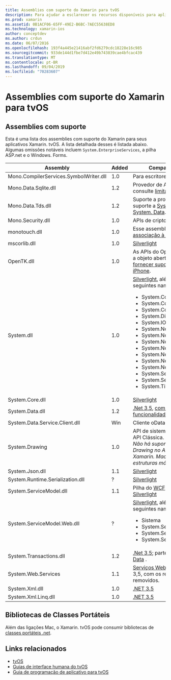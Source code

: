 ```yaml
---
title: Assemblies com suporte do Xamarin para tvOS
description: Para ajudar a esclarecer os recursos disponíveis para aplicativos tvOS, este documento fornece uma lista de assemblies com suporte do Xamarin para o desenvolvimento do tvOS.
ms.prod: xamarin
ms.assetid: 0B1ACF06-65FF-49E2-B6BC-7AEC55638ED8
ms.technology: xamarin-ios
author: conceptdev
ms.author: crdun
ms.date: 06/07/2016
ms.openlocfilehash: 193f4a445e21416abf2fd6279cdc18228e16c985
ms.sourcegitcommit: 933de144d1fbe7d412e49b743839cae4bfcac439
ms.translationtype: MT
ms.contentlocale: pt-BR
ms.lasthandoff: 09/04/2019
ms.locfileid: "70283607"
---
```

# <a name="assemblies-supported-by-xamarin-for-tvos"></a>Assemblies com suporte do Xamarin para tvOS

## <a name="supported-assemblies"></a>Assemblies com suporte

Esta é uma lista dos assemblies com suporte do Xamarin para seus aplicativos Xamarin. tvOS. A lista detalhada desses é listada abaixo.  Algumas omissões notáveis incluem `System.EnterpriseServices`, a pilha ASP.net e o Windows. Forms.

|Assembly|Added|Compatibilidade de API|
|---|---|---|
|Mono.CompilerServices.SymbolWriter.dll|1.0|Para escritores de compilador.|
|Mono.Data.Sqlite.dll|1.2|Provedor de ADO.NET para SQLite; consulte [limitações](~/ios/data-cloud/system.data.md).|
|Mono.Data.Tds.dll|1.2|Suporte a protocolo TDS; usado para suporte a [System. Data. SqlClient](xref:System.Data.SqlClient) em [System. Data](~/ios/data-cloud/system.data.md).|
|Mono.Security.dll|1.0|APIs de criptografia.|
|monotouch.dll|1.0|Esse assembly contém a [ C# associação à API Cocoatouch](https://docs.microsoft.com/dotnet/api/?view=xamarinios-10.8).|
|mscorlib.dll|1.0|[Silverlight](https://msdn.microsoft.com/library/cc838194(VS.95).aspx)|
|OpenTK.dll|1.0|As APIs do OpenGL/com orientação a objeto aberto, [estendidas para fornecer suporte a dispositivos iPhone](xref:OpenGLES).|
|System.dll|1.0|[Silverlight](https://msdn.microsoft.com/library/cc838194(VS.95).aspx), além de tipos dos seguintes namespaces: <ul><li>System.Collections.Specialized</li> <li>System.ComponentModel</li> <li>System.ComponentModel.Design</li> <li>System.Diagnostics</li> <li>System.IO.Compression</li> <li>System.Net</li> <li>System.Net.Cache</li> <li>System.Net.Mail</li> <li>System.Net.Mime</li> <li>System.Net.NetworkInformation</li> <li>System.Net.Security</li> <li>System.Net.Sockets</li> <li>System.Security.Authentication</li> <li>System.Security.Cryptography</li> <li>System.Timers</li></ul>|
|System.Core.dll|1.0|[Silverlight](https://msdn.microsoft.com/library/cc838194(VS.95).aspx)|
|System.Data.dll|1.2|[.Net 3,5](https://msdn.microsoft.com/library/ms229335.aspx), [com algumas funcionalidades removidas](~/ios/data-cloud/system.data.md).|
|System.Data.Service.Client.dll|Win|Cliente oData completo.|
|System.Drawing|1.0|API de sistema. Drawing-somente API Clássica.<br />_Não há suporte para System. Drawing no API Unificada para o Xamarin. Mac .NET 4,5 ou para as estruturas móveis._|
|System.Json.dll|1.1|[Silverlight](https://msdn.microsoft.com/library/cc838194(VS.95).aspx)|
|System.Runtime.Serialization.dll|?|[Silverlight](https://msdn.microsoft.com/library/cc838194(VS.95).aspx)|
|System.ServiceModel.dll|1.1|Pilha do [WCF](http://docs.xamarin.com/guides/cross-platform/application_fundamentals/introduction_to_web_services) como presente no [Silverlight](https://msdn.microsoft.com/library/cc838194(VS.95).aspx)|
|System.ServiceModel.Web.dll|?|[Silverlight](https://msdn.microsoft.com/library/cc838194(VS.95).aspx), além de tipos dos seguintes namespaces: <ul><li>Sistema</li><li>System.ServiceModel.Channels</li><li>System.ServiceModel.Description</li><li>System.ServiceModel.Web</li></ul>|
|System.Transactions.dll|1.2|[.Net 3,5](https://msdn.microsoft.com/library/ms229335.aspx); parte do suporte a [System. Data](https://docs.microsoft.com/xamarin/ios/data-cloud/system.data) .|
|System.Web.Services|1.1|[Serviços Web básicos](http://docs.xamarin.com/guides/cross-platform/application_fundamentals/introduction_to_web_services) do perfil .net 3,5, com os recursos do servidor removidos.|
|System.Xml.dll|1.0|[.NET 3.5](https://msdn.microsoft.com/library/ms229335.aspx)|
|System.Xml.Linq.dll|1.0|[.NET 3.5](https://msdn.microsoft.com/library/ms229335.aspx)|

<a name="Summary" />

## <a name="portable-class-libraries"></a>Bibliotecas de Classes Portáteis

Além das ligações Mac, o Xamarin. tvOS pode consumir bibliotecas de [classes portáteis .net](~/cross-platform/app-fundamentals/pcl.md).

## <a name="related-links"></a>Links relacionados

- [tvOS](https://developer.apple.com/tvos/)
- [Guias de interface humana do tvOS](https://developer.apple.com/tvos/human-interface-guidelines/)
- [Guia de programação de aplicativo para tvOS](https://developer.apple.com/library/prerelease/tvos/documentation/General/Conceptual/AppleTV_PG/)
